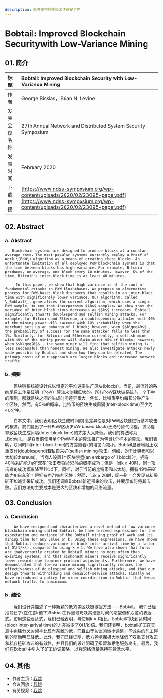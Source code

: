 ```yaml
---
description: 低方差挖掘提高区块链安全性
---
```


# Bobtail: Improved Blockchain Securitywith Low-Variance Mining

## 01. 简介

| 标题 | Bobtail: Improved Blockchain Security with Low-Variance Mining |
| :--- | :--- |
| 作者 | George Bissias，Brian N. Levine |
| 发表会议名称 | 27th Annual Network and Distributed System Security Symposium |
| 发表时间 | February 2020 |
| 下载链接 | [https://www.ndss-symposium.org/wp-content/uploads/2020/02/23095-paper.pdf](https://www.ndss-symposium.org/wp-content/uploads/2020/02/23095-paper.pdf) |

## 02. Abstract

### a. Abstract

       Blockchain systems are designed to produce blocks at a constant average rate. The most popular systems currently employ a Proof of Work \(PoW\) algorithm as a means of creating these blocks. An unfortunate limitation of all deployed PoW blockchain systems is that the time between blocks has high variance. For example, Bitcoin produces, on average, one block every 10 minutes. However, 5% of the time, Bitcoin's inter-block time is at least 40 minutes.

         In this paper, we show that high variance is at the root of fundamental attacks on PoW blockchains. We propose an alternative process for PoW-based block discovery that results in an inter-block time with significantly lower variance. Our algorithm, called \_Bobtail\_, generalizes the current algorithm, which uses a single PoW sample, to one that incorporates $$k$$ samples. We show that the variance of inter-block times decreases as $$k$$ increases. Bobtail significantly thwarts doublespend and selfish mining attacks. For example, for Bitcoin and Ethereum, a doublespending attacker with 40% of the mining power will succeed with 53% probability when the merchant sets up an embargo of 1 block; however, when $$k\geq40$$ , the probability of success for the same attacker falls to less than 1%. Similarly, for Bitcoin and Ethereum currently, a selfish miner with 49% of the mining power will claim about 95% of blocks; however, when $$k\geq20$$ , the same miner will find that selfish mining is less successful than honest mining. We also investigate attacks newly made possible by Bobtail and show how they can be defeated. The primary costs of our approach are larger blocks and increased network traffic.

### b. 摘要

　　区块链系统被设计成以恒定的平均速率生产区块\(blocks\)。当前，最流行的系统采用工作量证明（PoW）算法来创建区块的。所有PoW区块链系统有一个不幸的限制，那就是块之间的生成时间差异很大。例如，比特币平均每10分钟产生一个区块。然而，有5％的概率，比特币的区块生成间隔\(Inter-block time\)至少为40分钟。

　　在本文中，我们表明\(区块生成时间的\)高差异性是对PoW区块链进行基本攻击的根源。我们提出了一种PoW区块\(PoW-based block\)生成的替代过程，该过程导致区块生成间隔\(Inter-block time\)的方差大大降低。我们的算法称为\_Bobtail\_，是将当前使用单个PoW样本的算法推广为包含k个样本的算法。我们表明，块间时间\(Inter-block time\)的方差随着k的增加而减小。Bobtail显著地阻止双重支付\(doublespend\)和私自采矿\(selfish mining\)攻击。例如，对于比特币和以太坊\(Ethereum\)，当商人设置1个区块禁运\(an embargo of 1 block\)时，拥有40％采矿能力的“双花”攻击者将以53％的概率成功；但是，当k ≥ 40时，同一攻击者的成功概率降至1％以下。同样，对于当前的比特币和以太坊，拥有49％采矿能力的自私矿工将拥有约71％的区块；然而，当k ≥ 20时，同一矿工会发现自私采矿不如诚实采矿成功。我们还调查Bobtail新近带来的攻击，并展示如何将其击败。我们方法的主要成本是更大的区块和增加的网络流量。

## 03. Conclusion

### a. Conclusion

        We have designed and characterized a novel method of low-variance blockchain mining called Bobtail. We have derived expressions for the expectation and variance of the Bobtail mining proof of work and its mining time for any value of k. Using these expressions, we have shown that Bobtail reduces variance in block inter-arrival time by a factor of O\(1/k\), compared to using k = 1. We have also shown that forks are inadvertently created by Bobtail miners no more often than existing systems, and that dishonest miners receive significantly lower rewards due to minor protocol adjustments. Furthermore, we have demonstrated that low-variance mining significantly reduces the effectiveness of doublespend and selfish mining attacks, and that our design thwarts withholding and denialof-service attacks. Finally we have introduced a policy for miner coordination in Bobtail that keeps network traffic to a minimum.

### b. 结论

　　我们设计并描述了一种新颖的低方差区块链挖掘方法——Bobtail。 我们已经推导出了\(在任意k值下\)Bobtail工作量证明及其挖掘时间的期望值和方差的表达式。使用这些表达式，我们已经表明，与使用k = 1相比，Bobtail将块到达时间\(block inter-arrival time\)的方差减少了O\(1/k\)倍。我们还表明，bobtail矿工在无意中创建分叉的频率比现有系统的低，而且由于协议的微小调整，不诚实的矿工得到的奖励明显降低。此外，我们已经证明，低方差挖掘极大地降低了双重支付攻击和私自挖矿攻击的有效性，并且我们的设计阻碍了扣留和拒绝服务攻击。最后，我们在Bobtail中引入了矿工协调策略，以将网络流量保持在最低水平。

## 04. 其他

* 作者主页：[我跳](https://people.cs.umass.edu/~gbiss/)
* 会议回放：[我跳](https://www.youtube.com/watch?v=GhJqNtYFcBw&list=PLfUWWM-POgQsz0H0uwSVQK5_ISMiW0m98&index=1)
* 有关视频：[我跳](https://www.youtube.com/watch?v=u8Gqm9NLY6Q&t=437s)

